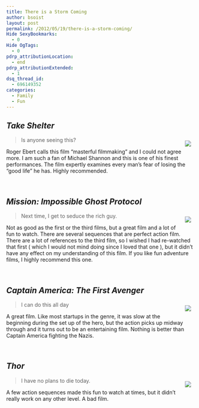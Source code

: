 ```yaml
---
title: There is a Storm Coming
author: bsoist
layout: post
permalink: /2012/05/19/there-is-a-storm-coming/
Hide SexyBookmarks:
  - 0
Hide OgTags:
  - 0
pdrp_attributionLocation:
  - end
pdrp_attributionExtended:
  - 1
dsq_thread_id:
  - 696149352
categories:
  - Family
  - Fun
---
```

## *Take Shelter*

<div style="float:right;padding:10px;">
  <a href="http://www.amazon.com/gp/product/B0078N2MTE/ref=as_li_ss_il?ie=UTF8&#038;tag=weifyoasme-20&#038;linkCode=as2&#038;camp=1789&#038;creative=390957&#038;creativeASIN=B0078N2MTE"><img border="0" src="http://ws.assoc-amazon.com/widgets/q?_encoding=UTF8&#038;Format=_SL110_&#038;ASIN=B0078N2MTE&#038;MarketPlace=US&#038;ID=AsinImage&#038;WS=1&#038;tag=weifyoasme-20&#038;ServiceVersion=20070822" /></a><img src="http://www.assoc-amazon.com/e/ir?t=weifyoasme-20&#038;l=as2&#038;o=1&#038;a=B0078N2MTE" width="1" height="1" border="0" alt="" style="border:none !important; margin:0px !important;" />
</div>

> Is anyone seeing this? 

Roger Ebert calls this film &#8220;masterful filmmaking&#8221; and I could not agree more. I am such a fan of Michael Shannon and this is one of his finest performances. The film expertly examines every man&#8217;s fear of losing the &#8220;good life&#8221; he has. Highly recommended.

<div style="clear:both;">
  &nbsp;
</div>

## *Mission: Impossible Ghost Protocol*

<div style="float:right;padding:10px;">
  <a href="http://www.amazon.com/gp/product/B007UXSPK2/ref=as_li_ss_il?ie=UTF8&#038;tag=weifyoasme-20&#038;linkCode=as2&#038;camp=1789&#038;creative=390957&#038;creativeASIN=B007UXSPK2"><img border="0" src="http://ws.assoc-amazon.com/widgets/q?_encoding=UTF8&#038;Format=_SL110_&#038;ASIN=B007UXSPK2&#038;MarketPlace=US&#038;ID=AsinImage&#038;WS=1&#038;tag=weifyoasme-20&#038;ServiceVersion=20070822" /></a><img src="http://www.assoc-amazon.com/e/ir?t=weifyoasme-20&#038;l=as2&#038;o=1&#038;a=B007UXSPK2" width="1" height="1" border="0" alt="" style="border:none !important; margin:0px !important;" />
</div>

> Next time, I get to seduce the rich guy.

Not as good as the first or the third films, but a great film and a lot of fun to watch. There are several sequences that are perfect action film. There are a lot of references to the third film, so I wished I had re-watched that first ( which I would not mind doing since I loved that one ), but it didn&#8217;t have any effect on my understanding of this film. If you like fun adventure films, I highly recommend this one.

<div style="clear:both;">
  &nbsp;
</div>

## *Captain America: The First Avenger*

<div style="float:right;padding:10px;">
  <a href="http://www.amazon.com/gp/product/B005ZCXPP0/ref=as_li_ss_il?ie=UTF8&#038;tag=weifyoasme-20&#038;linkCode=as2&#038;camp=1789&#038;creative=390957&#038;creativeASIN=B005ZCXPP0"><img border="0" src="http://ws.assoc-amazon.com/widgets/q?_encoding=UTF8&#038;Format=_SL110_&#038;ASIN=B005ZCXPP0&#038;MarketPlace=US&#038;ID=AsinImage&#038;WS=1&#038;tag=weifyoasme-20&#038;ServiceVersion=20070822" /></a><img src="http://www.assoc-amazon.com/e/ir?t=weifyoasme-20&#038;l=as2&#038;o=1&#038;a=B005ZCXPP0" width="1" height="1" border="0" alt="" style="border:none !important; margin:0px !important;" />
</div>

> I can do this all day

A great film. Like most startups in the genre, it was slow at the beginning during the set up of the hero, but the action picks up midway through and it turns out to be an entertaining film. Nothing is better than Captain America fighting the Nazis.

<div style="clear:both;">
  &nbsp;
</div>

## *Thor*

<div style="float:right;padding:10px;">
  <a href="http://www.amazon.com/gp/product/B005H9B44A/ref=as_li_ss_il?ie=UTF8&#038;tag=weifyoasme-20&#038;linkCode=as2&#038;camp=1789&#038;creative=390957&#038;creativeASIN=B005H9B44A"><img border="0" src="http://ws.assoc-amazon.com/widgets/q?_encoding=UTF8&#038;Format=_SL110_&#038;ASIN=B005H9B44A&#038;MarketPlace=US&#038;ID=AsinImage&#038;WS=1&#038;tag=weifyoasme-20&#038;ServiceVersion=20070822" /></a><img src="http://www.assoc-amazon.com/e/ir?t=weifyoasme-20&#038;l=as2&#038;o=1&#038;a=B005H9B44A" width="1" height="1" border="0" alt="" style="border:none !important; margin:0px !important;" />
</div>

> I have no plans to die today.

A few action sequences made this fun to watch at times, but it didn&#8217;t really work on any other level. A bad film.

<div style="clear:both;">
  &nbsp;
</div>

<img style="opacity: 0;position: absolute;top:0; left:0" src="http://ecx.images-amazon.com/images/I/510N%2BxCjAGL._SX500_.jpg" />  
<img style="opacity: 0;position: absolute;top:0; left:0" src="http://ecx.images-amazon.com/images/I/51aGciMXeGL._SX500_.jpg" />  
<img style="opacity: 0;position: absolute;top:0; left:0" src="http://ecx.images-amazon.com/images/I/51FjITvv0lL._SX500_.jpg" />  
<img style="opacity: 0;position: absolute;top:0; left:0" src="http://ecx.images-amazon.com/images/I/51CdBNHVOEL._SX500_.jpg" />